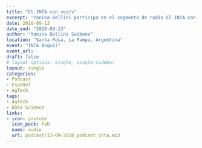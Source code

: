 ```yaml
---
title: "El INTA con voz/s"
excerpt: "Yanina Bellini participa en el segmento de radio El INTA con Voz/s"
date: 2018-09-13
date_end: "2018-09-13"
author: "Yanina Bellini Saibene"
location: "Santa Rosa, La Pampa, Argentina"
event: "INTA Anguil"
event_url: 
draft: false
# layout options: single, single-sidebar
layout: single
categories:
- Podcast
- Español
- AgTech
tags:
- AgTech
- Data Science
links:
- icon: youtube
  icon_pack: fab
  name: audio
  url: podcast/13-09-2018_podcast_inta.mp3
---
```


